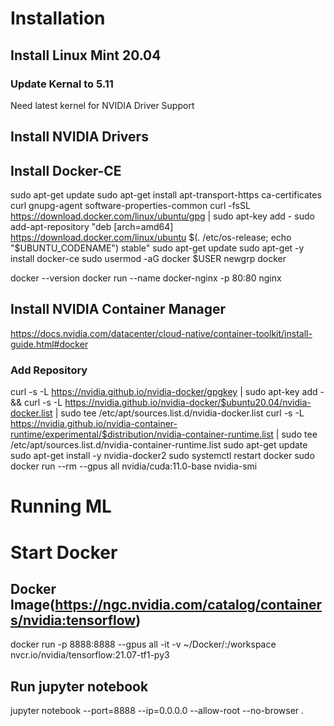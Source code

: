 # Installation
## Install Linux Mint 20.04

### Update Kernal to 5.11
Need latest kernel for NVIDIA Driver Support

## Install NVIDIA Drivers

## Install Docker-CE
sudo apt-get update
sudo apt-get install apt-transport-https ca-certificates curl gnupg-agent software-properties-common
curl -fsSL https://download.docker.com/linux/ubuntu/gpg | sudo apt-key add -
sudo add-apt-repository "deb [arch=amd64] https://download.docker.com/linux/ubuntu $(. /etc/os-release; echo "$UBUNTU_CODENAME") stable"
sudo apt-get update
sudo apt-get -y install docker-ce
sudo usermod -aG docker $USER
newgrp docker

docker --version
docker run --name docker-nginx -p 80:80 nginx

## Install NVIDIA Container Manager
https://docs.nvidia.com/datacenter/cloud-native/container-toolkit/install-guide.html#docker
### Add Repository
curl -s -L https://nvidia.github.io/nvidia-docker/gpgkey | sudo apt-key add - \
   && curl -s -L https://nvidia.github.io/nvidia-docker/$ubuntu20.04/nvidia-docker.list | sudo tee /etc/apt/sources.list.d/nvidia-docker.list
curl -s -L https://nvidia.github.io/nvidia-container-runtime/experimental/$distribution/nvidia-container-runtime.list | sudo tee /etc/apt/sources.list.d/nvidia-container-runtime.list
sudo apt-get update
sudo apt-get install -y nvidia-docker2
sudo systemctl restart docker
sudo docker run --rm --gpus all nvidia/cuda:11.0-base nvidia-smi

# Running ML

# Start Docker
## Docker Image(https://ngc.nvidia.com/catalog/containers/nvidia:tensorflow)
docker run -p 8888:8888 --gpus all -it -v ~/Docker/:/workspace nvcr.io/nvidia/tensorflow:21.07-tf1-py3

## Run jupyter notebook
jupyter notebook --port=8888 --ip=0.0.0.0 --allow-root --no-browser .
